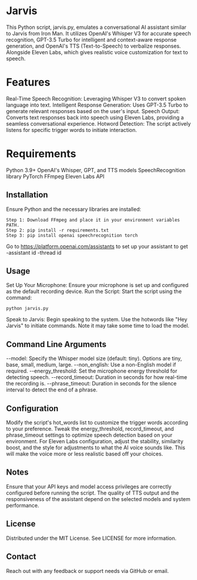 # Jarvis
This Python script, jarvis.py, emulates a conversational AI assistant similar to Jarvis from Iron Man. It utilizes OpenAI's Whisper V3 for accurate speech recognition, GPT-3.5 Turbo for intelligent and context-aware response generation, and OpenAI's TTS (Text-to-Speech) to verbalize responses. Alongside Eleven Labs, which gives realistic voice customization for text to speech.

# Features
Real-Time Speech Recognition: Leveraging Whisper V3 to convert spoken language into text.
Intelligent Response Generation: Uses GPT-3.5 Turbo to generate relevant responses based on the user's input.
Speech Output: Converts text responses back into speech using Eleven Labs, providing a seamless conversational experience.
Hotword Detection: The script actively listens for specific trigger words to initiate interaction.

# Requirements
Python 3.9+
OpenAI's Whisper, GPT, and TTS models
SpeechRecognition library
PyTorch
FFmpeg
Eleven Labs API

## Installation
Ensure Python and the necessary libraries are installed:
```
Step 1: Download FFmpeg and place it in your environment variables PATH.
Step 2: pip install -r requirements.txt
Step 3: pip install openai speechrecognition torch
```

Go to https://platform.openai.com/assistants to set up your assistant to get
-assistant id
-thread id

## Usage
Set Up Your Microphone: Ensure your microphone is set up and configured as the default recording device.
Run the Script: Start the script using the command:
```
python jarvis.py
```
Speak to Jarvis: Begin speaking to the system. Use the hotwords like "Hey Jarvis" to initiate commands. Note it may take some time to load the model.

## Command Line Arguments
--model: Specify the Whisper model size (default: tiny). Options are tiny, base, small, medium, large.
--non_english: Use a non-English model if required.
--energy_threshold: Set the microphone energy threshold for detecting speech.
--record_timeout: Duration in seconds for how real-time the recording is.
--phrase_timeout: Duration in seconds for the silence interval to detect the end of a phrase.

## Configuration
Modify the script's hot_words list to customize the trigger words according to your preference.
Tweak the energy_threshold, record_timeout, and phrase_timeout settings to optimize speech detection based on your environment.
For Eleven Labs configuration, adjust the stability, similarity boost, and the style for adjustments to what the AI voice sounds like. This will make the voice more or less realistic based off your choices.

## Notes
Ensure that your API keys and model access privileges are correctly configured before running the script.
The quality of TTS output and the responsiveness of the assistant depend on the selected models and system performance.

## License
Distributed under the MIT License. See LICENSE for more information.

## Contact
Reach out with any feedback or support needs via GitHub or email.
